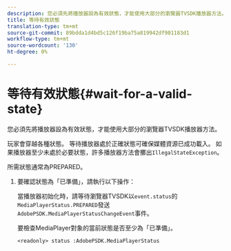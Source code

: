 ```yaml
---
description: 您必須先將播放器設為有效狀態，才能使用大部分的瀏覽器TVSDK播放器方法。
title: 等待有效狀態
translation-type: tm+mt
source-git-commit: 89bdda1d4bd5c126f19ba75a819942df901183d1
workflow-type: tm+mt
source-wordcount: '130'
ht-degree: 0%

---
```



# 等待有效狀態{#wait-for-a-valid-state}

您必須先將播放器設為有效狀態，才能使用大部分的瀏覽器TVSDK播放器方法。

玩家會穿越各種狀態。 等待播放器處於正確狀態可確保媒體資源已成功載入。 如果播放器至少未處於必要狀態，許多播放器方法會擲出`IllegalStateException`。

所需狀態通常為PREPARED。

1. 要確認狀態為「已準備」，請執行以下操作：

   當播放器初始化時，請等待瀏覽器TVSDK以`event.status`的`MediaPlayerStatus.PREPARED`發送`AdobePSDK.MediaPlayerStatusChangeEvent`事件。

   要檢查MediaPlayer對象的當前狀態是否至少為「已準備」。

   ```
   <readonly> status :AdobePSDK.MediaPlayerStatus
   ```

